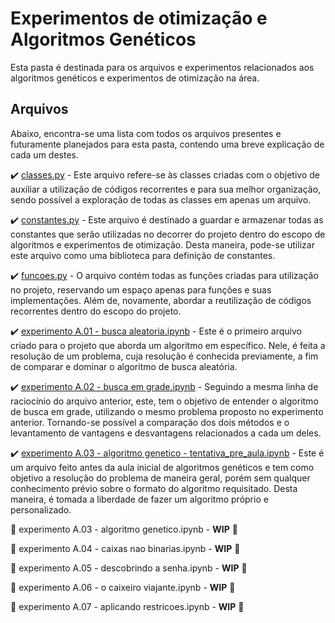 # Experimentos de otimização e Algoritmos Genéticos

Esta pasta é destinada para os arquivos e experimentos relacionados aos algoritmos genéticos e experimentos de otimização na área.

## Arquivos

Abaixo, encontra-se uma lista com todos os arquivos presentes e futuramente planejados para esta pasta, contendo uma breve explicação de cada um destes.

✔️ [classes.py](classes.py) - Este arquivo refere-se às classes criadas com o objetivo de auxiliar a utilização de códigos recorrentes e para sua melhor organização, sendo possível a exploração de todas as classes em apenas um arquivo.

✔️ [constantes.py](constantes.py) - Este arquivo é destinado a guardar e armazenar todas as constantes que serão utilizadas no decorrer do projeto dentro do escopo de algoritmos e experimentos de otimização. Desta maneira, pode-se utilizar este arquivo como uma biblioteca para definição de constantes.

✔️ [funcoes.py](funcoes.py) - O arquivo contém todas as funções criadas para utilização no projeto, reservando um espaço apenas para funções e suas implementações. Além de, novamente, abordar a reutilização de códigos recorrentes dentro do escopo do projeto.

✔️ [experimento A.01 - busca aleatoria.ipynb](experimento%20A.01%20-%20busca%20aleatoria.ipynb) - Este é o primeiro arquivo criado para o projeto que aborda um algoritmo em específico. Nele, é feita a resolução de um problema, cuja resolução é conhecida previamente, a fim de comparar e dominar o algoritmo de busca aleatória.

✔️ [experimento A.02 - busca em grade.ipynb](experimento%20A.02%20-%20busca%20em%20grade.ipynb) - Seguindo a mesma linha de raciocínio do arquivo anterior, este, tem o objetivo de entender o algoritmo de busca em grade, utilizando o mesmo problema proposto no experimento anterior. Tornando-se possível a comparação dos dois métodos e o levantamento de vantagens e desvantagens relacionados a cada um deles.

✔️ [experimento A.03 - algoritmo genetico - tentativa_pre_aula.ipynb](experimento%20A.03%20-%20algoritmo%20genetico%20-%20tentativa_pre_aula.ipynb) - Este é um arquivo feito antes da aula inicial de algoritmos genéticos e tem como objetivo a resolução do problema de maneira geral, porém sem qualquer conhecimento prévio sobre o formato do algoritmo requisitado. Desta maneira, é tomada a liberdade de fazer um algoritmo próprio e personalizado.

🚧 experimento A.03 - algoritmo genetico.ipynb - **WIP** 🚧

🚧 experimento A.04 - caixas nao binarias.ipynb - **WIP** 🚧

🚧 experimento A.05 - descobrindo a senha.ipynb - **WIP** 🚧

🚧 experimento A.06 - o caixeiro viajante.ipynb - **WIP** 🚧

🚧 experimento A.07 - aplicando restricoes.ipynb - **WIP** 🚧
